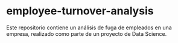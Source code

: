 # employee-turnover-analysis
Este repositorio contiene un análisis de fuga de empleados en una empresa, realizado como parte de un proyecto de Data Science.
